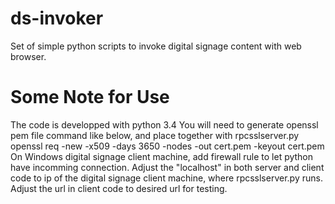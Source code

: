 ds-invoker
==========

Set of simple python scripts to invoke digital signage content with web browser.

Some Note for Use
==========
The code is developped with python 3.4 
You will need to generate openssl pem file command like below, and place together with rpcsslserver.py
openssl req -new -x509 -days 3650 -nodes -out cert.pem -keyout cert.pem
On Windows digital signage client machine, add firewall rule to let python have incomming connection.
Adjust the "localhost" in both server and client code to ip of the digital signage client machine, where rpcsslserver.py runs.
Adjust the url in client code to desired url for testing.

